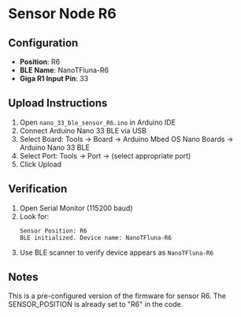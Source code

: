 # Sensor Node R6

## Configuration
- **Position**: R6
- **BLE Name**: NanoTFluna-R6
- **Giga R1 Input Pin**: 33

## Upload Instructions
1. Open `nano_33_ble_sensor_R6.ino` in Arduino IDE
2. Connect Arduino Nano 33 BLE via USB
3. Select Board: Tools → Board → Arduino Mbed OS Nano Boards → Arduino Nano 33 BLE
4. Select Port: Tools → Port → (select appropriate port)
5. Click Upload

## Verification
1. Open Serial Monitor (115200 baud)
2. Look for:
   ```
   Sensor Position: R6
   BLE initialized. Device name: NanoTFluna-R6
   ```
3. Use BLE scanner to verify device appears as `NanoTFluna-R6`

## Notes
This is a pre-configured version of the firmware for sensor R6.
The SENSOR_POSITION is already set to "R6" in the code.
